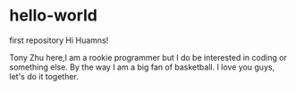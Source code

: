 # hello-world
first repository
Hi Huamns!

Tony Zhu here,I am a rookie programmer but I do be interested in coding or something else. By the way I am a big fan of basketball.
I love you guys, let's do it together.

